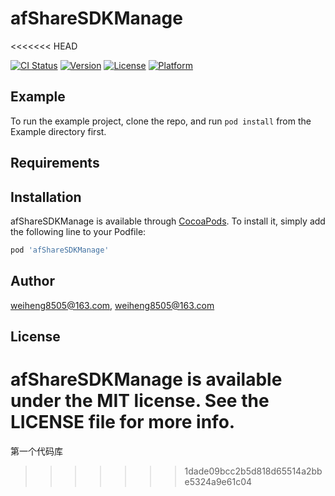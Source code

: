 # afShareSDKManage
<<<<<<< HEAD

[![CI Status](https://img.shields.io/travis/weiheng8505@163.com/afShareSDKManage.svg?style=flat)](https://travis-ci.org/weiheng8505@163.com/afShareSDKManage)
[![Version](https://img.shields.io/cocoapods/v/afShareSDKManage.svg?style=flat)](https://cocoapods.org/pods/afShareSDKManage)
[![License](https://img.shields.io/cocoapods/l/afShareSDKManage.svg?style=flat)](https://cocoapods.org/pods/afShareSDKManage)
[![Platform](https://img.shields.io/cocoapods/p/afShareSDKManage.svg?style=flat)](https://cocoapods.org/pods/afShareSDKManage)

## Example

To run the example project, clone the repo, and run `pod install` from the Example directory first.

## Requirements

## Installation

afShareSDKManage is available through [CocoaPods](https://cocoapods.org). To install
it, simply add the following line to your Podfile:

```ruby
pod 'afShareSDKManage'
```

## Author

weiheng8505@163.com, weiheng8505@163.com

## License

afShareSDKManage is available under the MIT license. See the LICENSE file for more info.
=======
第一个代码库
>>>>>>> 1dade09bcc2b5d818d65514a2bbe5324a9e61c04
